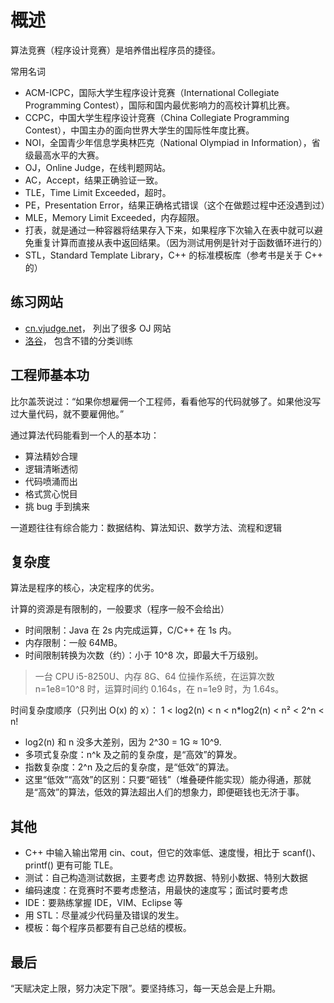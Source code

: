 # 概述

算法竞赛（程序设计竞赛）是培养借出程序员的捷径。

常用名词

- ACM-ICPC，国际大学生程序设计竞赛（International Collegiate Programming Contest），国际和国内最优影响力的高校计算机比赛。
- CCPC，中国大学生程序设计竞赛（China Collegiate Programming Contest），中国主办的面向世界大学生的国际性年度比赛。
- NOI，全国青少年信息学奥林匹克（National Olympiad in Information），省级最高水平的大赛。
- OJ，Online Judge，在线判题网站。
- AC，Accept，结果正确验证一致。
- TLE，Time Limit Exceeded，超时。
- PE，Presentation Error，结果正确格式错误（这个在做题过程中还没遇到过）
- MLE，Memory Limit Exceeded，内存超限。
- 打表，就是通过一种容器将结果存入下来，如果程序下次输入在表中就可以避免重复计算而直接从表中返回结果。（因为测试用例是针对于函数循环进行的）
- STL，Standard Template Library，C++ 的标准模板库（参考书是关于 C++ 的）

## 练习网站

- [cn.vjudge.net](https://vjudge.csgrandeur.cn/)， 列出了很多 OJ 网站
- [洛谷](https://www.luogu.com.cn/)， 包含不错的分类训练

## 工程师基本功

比尔盖茨说过：“如果你想雇佣一个工程师，看看他写的代码就够了。如果他没写过大量代码，就不要雇佣他。”

通过算法代码能看到一个人的基本功：

- 算法精妙合理
- 逻辑清晰透彻
- 代码喷涌而出
- 格式赏心悦目
- 挑 bug 手到擒来

一道题往往有综合能力：数据结构、算法知识、数学方法、流程和逻辑

## 复杂度

算法是程序的核心，决定程序的优劣。

计算的资源是有限制的，一般要求（程序一般不会给出）
- 时间限制：Java 在 2s 内完成运算，C/C++ 在 1s 内。
- 内存限制：一般 64MB。
- 时间限制转换为次数（约）：小于 10^8 次，即最大千万级别。

> 一台 CPU i5-8250U、内存 8G、64 位操作系统，在运算次数 n=1e8=10^8 时，运算时间约 0.164s，在 n=1e9 时，为 1.64s。
 
时间复杂度顺序（只列出 O(x) 的 x）：
1 < log2(n) < n < n*log2(n) < n² < 2^n < n!

- log2(n) 和 n 没多大差别，因为 2^30 = 1G ≈ 10^9.
- 多项式复杂度：n^k 及之前的复杂度，是“高效”的算发。
- 指数复杂度：2^n 及之后的复杂度，是“低效”的算法。
- 这里“低效”“高效”的区别：只要“砸钱”（堆叠硬件能实现）能办得通，那就是“高效”的算法，低效的算法超出人们的想象力，即便砸钱也无济于事。

## 其他

- C++ 中输入输出常用 cin、cout，但它的效率低、速度慢，相比于 scanf()、printf() 更有可能 TLE。
- 测试：自己构造测试数据，主要考虑 边界数据、特别小数据、特别大数据
- 编码速度：在竞赛时不要考虑整洁，用最快的速度写；面试时要考虑
- IDE：要熟练掌握 IDE，VIM、Eclipse 等
- 用 STL：尽量减少代码量及错误的发生。
- 模板：每个程序员都要有自己总结的模板。

## 最后

“天赋决定上限，努力决定下限”。要坚持练习，每一天总会是上升期。